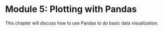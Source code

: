 # Module 5: Plotting with Pandas

This chapter will discuss how to use Pandas to do basic data visualization.
